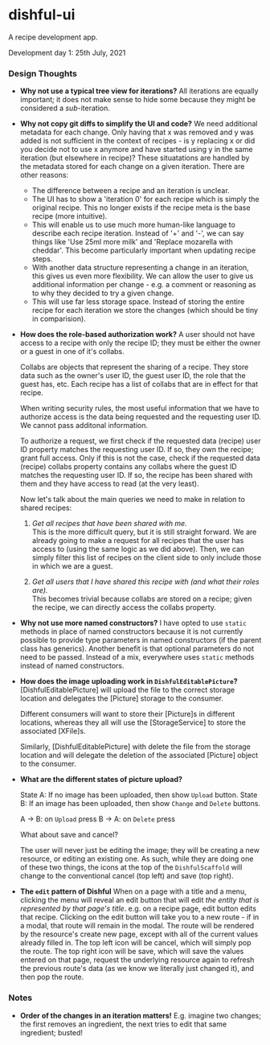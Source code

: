 # dishful-ui

A recipe development app.

Development day 1: 25th July, 2021

### Design Thoughts

- **Why not use a typical tree view for iterations?**
  All iterations are equally important; it does not make sense to hide some because they might
  be considered a _sub_-iteration.
- **Why not copy git diffs to simplify the UI and code?**
  We need additional metadata for each change. Only having that x was removed and y was added
  is not sufficient in the context of recipes - is y replacing x or did you decide not to use 
  x anymore and have started using y in the same iteration (but elsewhere in recipe)? 
  These situatations are handled by the metadata stored for each change on a given iteration.
  There are other reasons:

  - The difference between a recipe and an iteration is unclear.
  - The UI has to show a 'iteration 0' for each recipe which is simply the original recipe. This no longer exists if the recipe meta 
    is the base recipe (more intuitive).
  - This will enable us to use much more human-like language to describe each recipe iteration.
    Instead of '+' and '-', we can say things like 'Use 25ml more milk' and 'Replace mozarella with cheddar'.
    This become particularly important when updating recipe steps.
  - With another data structure representing a change in an iteration, this gives us even more flexibility.
    We can allow the user to give us additional information per change - e.g. a comment or reasoning as to why
    they decided to try a given change.
  - This will use far less storage space. Instead of storing the entire recipe for each iteration we store the changes 
    (which should be tiny in comparision).
- **How does the role-based authorization work?**
  A user should not have access to a recipe with only the recipe ID; they must be either the owner or a guest in one of it's collabs.

  Collabs are objects that represent the sharing of a recipe. They store data such as the owner's user ID, the 
  guest user ID, the role that the guest has, etc. Each recipe has a list of collabs that are in effect for that recipe. 

  When writing security rules, the most useful information that we have to authorize access is the data being requested and the
  requesting user ID. We cannot pass additonal information. 

  To authorize a request, we first check if the requested data (recipe) user ID property matches the requesting user ID. If so,
  they own the recipe; grant full access.
  Only if this is not the case, check if the requested data (recipe) collabs property contains any collabs where the guest ID matches
  the requesting user ID. If so, the recipe has been shared with them and they have access to read (at the very least).

  Now let's talk about the main queries we need to make in relation to shared recipes:

  1. *Get all recipes that have been shared with me.* <br/>
     This is the more difficult query, but it is still straight forward. 
     We are already going to make a request for all recipes that the user has access to (using the same
     logic as we did above). Then, we can simply filter this list of recipes on the client side to only include
     those in which we are a guest.

  2. *Get all users that I have shared this recipe with (and what their roles are).* <br/>
     This becomes trivial because collabs are stored on a recipe; given the recipe, we can directly access the
     collabs property. 

- **Why not use more named constructors?**
  I have opted to use `static` methods in place of named constructors because it is not currently possible
  to provide type parameters in named constructors (if the parent class has generics). Another benefit is that
  optional parameters do not need to be passed. Instead of a mix, everywhere uses `static` methods instead of named constructors.

- **How does the image uploading work in `DishfulEditablePicture`?**
  [DishfulEditablePicture] will upload the file to the correct
  storage location and delegates the [Picture] storage to the
  consumer.

  Different consumers will want to store their [Picture]s in
  different locations, whereas they all will use the [StorageService]
  to store the associated [XFile]s.

  Similarly, [DishfulEditablePicture] with delete the file from the storage
  location and will delegate the deletion of the associated [Picture] object
  to the consumer.

- **What are the different states of picture upload?**

  State A: If no image has been uploaded, then show `Upload` button.
  State B: If an image has been uploaded, then show `Change` and `Delete` buttons.

  A -> B: on `Upload` press
  B -> A: on `Delete` press

  What about save and cancel?

  The user will never just be editing the image; they will be creating a new resource, or editing an existing one. As such, while they are doing one of these two things, the icons at the top of the `DishfulScaffold` will change to the conventional cancel (top left) and save (top right).

- **The `edit` pattern of Dishful**
  When on a page with a title and a menu, clicking the menu will reveal an edit button that will edit *the entity that is represented by that page's title*. e.g. on a recipe page, edit button edits that recipe.
  Clicking on the edit button will take you to a new route - if in a modal, that route will remain in the modal.
  The route will be rendered by the resource's create new page, except with all of the current values already filled in.
  The top left icon will be cancel, which will simply pop the route.
  The top right icon will be save, which will save the values entered on that page, request the underlying resource again to refresh the previous route's data (as we know we literally just changed it), and then pop the route.

### Notes

- **Order of the changes in an iteration matters!**
  E.g. imagine two changes; the first removes an ingredient, the next
  tries to edit that same ingredient; busted! 
